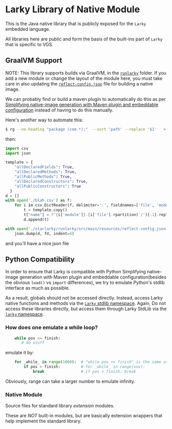 # Larky Library of Native Module

This is the Java native library that is publicly exposed for the `Larky` embedded language.

All libraries here are public and form the basis of the built-ins part of `Larky` that is specific to VGS.

## GraalVM Support

NOTE: This library supports builds via GraalVM, in the [`runlarky`](https://github.com/verygoodsecurity/starlarky/blob/master/runlarky) folder. 
If you add a new module or change the layout of the module here, you must take care in also updating the [`reflect-config.json`](https://github.com/verygoodsecurity/starlarky/blob/master/runlarky/src/main/resources/reflect-config.json) file
for building a native image. 

We can probably find or build a maven plugin to automatically do this as per
[Simplifying native-image generation with Maven plugin and embeddable configuration](https://medium.com/graalvm/simplifying-native-image-generation-with-maven-plugin-and-embeddable-configuration-d5b283b92f57)
instead of having to do this manually. 

Here's another way to automate this:

```bash
$ rg --no-heading "package (com.*);"  --sort 'path' --replace '$1'   > out.csv
```

then:

```python
import csv
import json

template = {
    "allDeclaredFields": True,
    "allDeclaredMethods": True,
    "allPublicMethods": True,
    "allDeclaredConstructors": True,
    "allPublicConstructors": True
  }
d = []
with open('./blah.csv') as f:
    for i in csv.DictReader(f, delimiter=':', fieldnames=['file', 'module']):
        t = template.copy()
        t["name"] = f"{i['module']}.{i['file'].rpartition('/')[-1].replace('.java', '')}"
        d.append(t)

with open('./starlarky/runlarky/src/main/resources/reflect-config.json', 'w+') as fd:
    json.dump(d, fd, indent=4)
```

and you'll have a nice json file

## Python Compatibility

In order to ensure that Larky is compatible with Python Simplifying native-image generation with Maven plugin and embeddable configuration(besides the obvious `load()` vs `import` differences), we try to emulate Python's stdlib interface as much as possible. 

As a result, globals should not be accessed directly. Instead, access Larky native functions and methods via the [`Larky` stdlib namespace](https://github.com/verygoodsecurity/starlarky/blob/master/larky/src/main/resources/stdlib/larky.star). Again, Do not access these libraries directly, but access them through Larky StdLib via the [`larky` namespace](https://github.com/verygoodsecurity/starlarky/blob/master/larky/src/main/resources/stdlib/larky.star). 

### How does one emulate a while loop?
```python
    while pos <= finish:
       # do stuff
```

emulate it by:

```python
    for _while_ in range(1000):  # "while pos <= finish" is the same as:
        if pos > finish:         # for _while_ in range(xxx):
            break                # if pos > finish: break
```

Obviously, range can take a larger number to emulate infinity.

### Native Module

Source files for standard library _extension_ modules.

These are *NOT* built-in modules, but are basically extension wrappers that help
implement the standard library. 